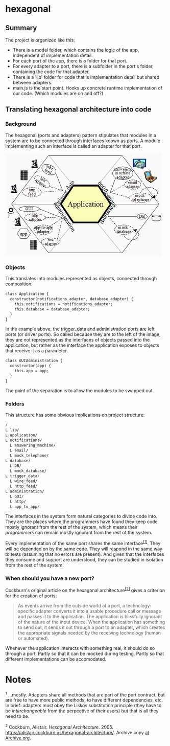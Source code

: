 # hexagonal

## Summary
The project is organized like this:

- There is a model folder, which contains the logic of the app, independent of implementation detail.
- For each port of the app, there is a folder for that port.
- For every adapter to a port, there is a subfolder in the port's folder, containing the code for that adapter.
- There is a 'lib' folder for code that is implementation detail but shared between adapters.
- main.js is the start point. Hooks up concrete runtime implementation of our code. (Which modules are on and off?)

## Translating hexagonal architecture into code

### Background
The hexagonal (ports and adapters) pattern stipulates that modules in a system are to be connected through interfaces known as ports.
A module implementing such an interface is called an adapter for that port.

![](hexagonal-architecture-example-cockburn-emergency.png)

### Objects
This translates into modules represented as objects, connected through composition:

```
class Application {
  constructor(notifications_adapter, database_adapter) {
    this.notifications = notifications_adapter;
    this.database = database_adapter;
  }
}
```

In the example above, the trigger_data and administration ports are left ports (or driver ports).
So called because they are to the left of the image, they are not represented as the interfaces of objects passed into the application, but rather as the interface the application exposes to objects that receive it as a parameter.

```
class GUIAdministration {
  constructor(app) {
    this.app = app;
  }
}
```

The point of the separation is to allow the modules to be swapped out.

### Folders
This structure has some obvious implications on project structure:

```
/
L lib/
L application/
L notifications/
  L answering_machine/
  L email/
  L mock_telephone/
L database/
  L DB/
  L mock_database/
L trigger_data/
  L wire_feed/
  L http_feed/
L administration/
  L GUI/
  L http/
  L app_to_app/
```

The interfaces in the system form natural categories to divide code into.
They are the places where the programmers have found they keep code mostly ignorant from the rest of the system, which means their _programmers_ can remain mostly ignorant from the rest of the system.

Every implementation of the same port shares the same interface<sup>[[1]](#1)</sup>.
They will be depended on by the same code.
They will respond in the same way to tests (assuming that no errors are present).
And given that the interfaces they consume and support are understood, they can be studied in isolation from the rest of the system.

### When should you have a new port?
Cockburn's original article on the hexagonal architecture<sup>[[2]](#2)</sup>
gives a criterion for the creation of ports:

> As events arrive from the outside world at a port, a technology-specific adapter converts it into a usable procedure call or message and passes it to the application. The application is blissfully ignorant of the nature of the input device. When the application has something to send out, it sends it out through a port to an adapter, which creates the appropriate signals needed by the receiving technology (human or automated).

Whenever the application interacts with something real, it should do so through a port.
Partly so that it can be mocked during testing.
Partly so that different implementations can be accomodated.

# Notes

<sup><span id="1">1</span></sup>
...mostly.
Adapters share all methods that are part of the port contract, but are free to have more public methods, to have different dependencies, etc.
In brief: adapters must obey the Liskov substitution principle (they have to be _interchangeable_ from the perpective of their users) but that is all they need to be.

<sup><span id="2">2</span></sup>
Cockburn, Alistair. *Hexagonal Architecture.* 2005. https://alistair.cockburn.us/hexagonal-architecture/. Archive copy [at Archive.org](https://web.archive.org/web/20191210095000/https://alistair.cockburn.us/hexagonal-architecture/).